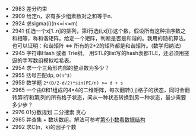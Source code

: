 * 2983 差分约束
* 2909 给定n，求有多少组素数对之和等于n.
* 2924 求sigma(i)(n<=i<=m)
* 2941 任选一个x[1..n]的排列，第i行选(i,x[i])这个数，假设所有这种排序数之和相等，称和谐矩阵。给定一个矩阵，判断是否是和谐的。我用的随机算法。也可以证明：和谐矩阵 <=> 所有的2*2的矩阵都是和谐矩阵。(数学归纳法)
* 2945 字符串Hash 或者 Trie树。 用STL的list写的hash表都TLE，还必须用搓逼的手写数组模拟哈希表。
* 2954 求一个三角形内部的整点数为多少？
* 2955 括号匹配dp, `O(n^3)`
* 2959 数学题 `2*(D/2-d/2)*sin(PI/n) >= d + s`
* 2965 一个由0和1组成的4*4的二维矩阵，每次翻转(i,j)格子的状态，同时会翻转第i行和第j列的所有格子状态，问从一种状态转换到另一种状态，最少需要多少步？
* 2976 01分数规划 二分搜索 贪心
* 2985 并查集 + 数状数组。解法可参考[第K小数看数据结构](http://openinx.github.io/2014/03/02/the-k-the-number-in-algorithm/)
* 2992 求C(n，k)的因子个数
